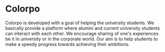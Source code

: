 # Colorpo
Colorpo is developed with a goal of helping the university
students. We basically provide a platform where alumini
and current university students can interact with each
other. We encourage sharing of one's experiences be it in
university or in the corporate world. Our aim is to help
students to make a speedy progress towards achieving
their ambitions.
